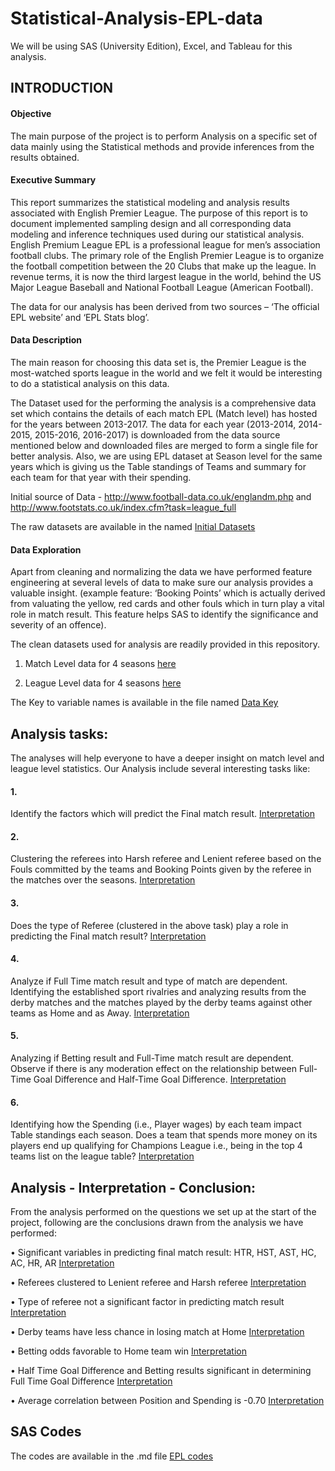 # Statistical-Analysis-EPL-data
  We will be using SAS (University Edition), Excel, and Tableau for this analysis. 

## INTRODUCTION

#### Objective

The main purpose of the project is to perform Analysis on a specific set of data mainly using the Statistical methods and provide inferences from the results obtained. 

#### Executive Summary

This report summarizes the statistical modeling and analysis results associated with English Premier League. The purpose of this report is to document implemented sampling design and all corresponding data modeling and inference techniques used during our statistical analysis.
English Premium League EPL is a professional league for men’s association football clubs. The primary role of the English Premier League is to organize the football competition between the 20 Clubs that make up the league. In revenue terms, it is now the third largest league in the world, behind the US Major League Baseball and National Football League (American Football). 

The data for our analysis has been derived from two sources  – ‘The official EPL website’ and ‘EPL Stats blog’.

#### Data Description

The main reason for choosing this data set is, the Premier League is the most-watched sports league in the world and we felt it would be interesting to do a statistical analysis on this data. 

The Dataset used for the performing the analysis is a comprehensive data set which contains the details of each match EPL (Match level) has hosted for the years between 2013-2017. The data for each year (2013-2014, 2014-2015, 2015-2016, 2016-2017) is downloaded from the data source mentioned below and downloaded files are merged to form a single file for better analysis. Also, we are using EPL dataset at Season level for the same years which is giving us the Table standings of Teams and summary for each team for that year with their spending. 

Initial source of Data - http://www.football-data.co.uk/englandm.php and http://www.footstats.co.uk/index.cfm?task=league_full

The raw datasets are available in the named [Initial Datasets](https://github.com/aparnaadiraju92/Statistical-Analysis-EPL-data/tree/master/Initial%20Datasets)

#### Data Exploration
Apart from cleaning and normalizing the data we have performed feature engineering at several levels of data to make sure our analysis provides a valuable insight. (example feature: ‘Booking Points’ which is actually derived from valuating the  yellow, red cards and other fouls which in turn play a vital role in match result. This feature helps SAS to identify the significance and severity of an offence).

The clean datasets used for analysis are readily provided in this repository.
1. Match Level data for 4 seasons [here](https://github.com/aparnaadiraju92/Statistical-Analysis-EPL-data/blob/master/ProjectMatchleveldata_R.xlsx)
   
2. League Level data for 4 seasons [here](https://github.com/aparnaadiraju92/Statistical-Analysis-EPL-data/blob/master/ProjectLeagueleveldata.xlsx)

The Key to variable names is available in the file named [Data Key](https://github.com/aparnaadiraju92/Statistical-Analysis-EPL-data/blob/master/Data%20Key)

## Analysis tasks:

The analyses will help everyone to have a deeper insight on match level and league level statistics. Our Analysis include several interesting tasks like: 
                                 
#### 1. ####	
Identify the factors which will predict the Final match result. [Interpretation](https://github.com/aparnaadiraju92/Statistical-Analysis-EPL-data/blob/master/Task%201%20Interpretation.md)

#### 2. ####
Clustering the referees into Harsh referee and Lenient referee based on the Fouls committed by the teams and Booking Points given by the referee in the matches over the seasons. [Interpretation](https://github.com/aparnaadiraju92/Statistical-Analysis-EPL-data/blob/master/Task%202%20Interpretation.md)

#### 3. ####
Does the type of Referee (clustered in the above task) play a role in predicting the Final match result? [Interpretation](https://github.com/aparnaadiraju92/Statistical-Analysis-EPL-data/blob/master/Task%203%20Interpretation.md)

#### 4. ####
Analyze if Full Time match result and type of match are dependent. Identifying the established sport rivalries and analyzing results from the derby matches and the matches played by the derby teams against other teams as Home and as Away.  [Interpretation](https://github.com/aparnaadiraju92/Statistical-Analysis-EPL-data/blob/master/Task%204%20Interpretation.md)

#### 5. ####
Analyzing if Betting result and Full-Time match result are dependent. Observe if there is any moderation effect on the relationship between Full-Time Goal Difference and Half-Time Goal Difference. [Interpretation](https://github.com/aparnaadiraju92/Statistical-Analysis-EPL-data/blob/master/Task%205%20Interpretation.md)

#### 6. ####
Identifying how the Spending (i.e., Player wages) by each team impact Table standings each season. Does a team that spends more money on its players end up qualifying for Champions League i.e., being in the top 4 teams list on the league table? [Interpretation](https://github.com/aparnaadiraju92/Statistical-Analysis-EPL-data/blob/master/Task%206%20Interpretation.md)


## Analysis - Interpretation - Conclusion:

From the analysis performed on the questions we set up at the start of the project, following are the conclusions drawn from the analysis we have performed:

•	Significant variables in predicting final match result: HTR, HST, AST, HC, AC, HR, AR [Interpretation](https://github.com/aparnaadiraju92/Statistical-Analysis-EPL-data/blob/master/Task%201%20Interpretation.md)                                     

•	Referees clustered to Lenient referee and Harsh referee [Interpretation](https://github.com/aparnaadiraju92/Statistical-Analysis-EPL-data/blob/master/Task%202%20Interpretation.md)

•	Type of referee not a significant factor in predicting match result [Interpretation](https://github.com/aparnaadiraju92/Statistical-Analysis-EPL-data/blob/master/Task%203%20Interpretation.md)

•	Derby teams have less chance in losing match at Home [Interpretation](https://github.com/aparnaadiraju92/Statistical-Analysis-EPL-data/blob/master/Task%204%20Interpretation.md)

•	Betting odds favorable to Home team win [Interpretation](https://github.com/aparnaadiraju92/Statistical-Analysis-EPL-data/blob/master/Task%205%20Interpretation.md)

•	Half Time Goal Difference and Betting results significant in determining Full Time Goal Difference [Interpretation](https://github.com/aparnaadiraju92/Statistical-Analysis-EPL-data/blob/master/Task%205%20Interpretation.md)

•	Average correlation between Position and Spending is -0.70 [Interpretation](https://github.com/aparnaadiraju92/Statistical-Analysis-EPL-data/blob/master/Task%206%20Interpretation.md)


## SAS Codes ##
The codes are available in the .md file [EPL codes](https://github.com/aparnaadiraju92/Statistical-Analysis-EPL-data/blob/master/EPL%20codes.sas7bdat)


